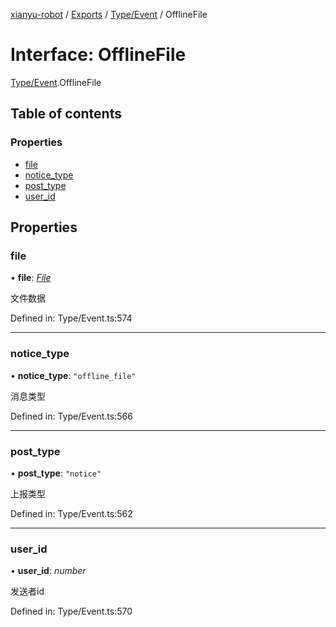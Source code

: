 [xianyu-robot](../README.md) / [Exports](../modules.md) / [Type/Event](../modules/type_event.md) / OfflineFile

# Interface: OfflineFile

[Type/Event](../modules/type_event.md).OfflineFile

## Table of contents

### Properties

- [file](type_event.offlinefile.md#file)
- [notice\_type](type_event.offlinefile.md#notice_type)
- [post\_type](type_event.offlinefile.md#post_type)
- [user\_id](type_event.offlinefile.md#user_id)

## Properties

### file

• **file**: [*File*](type_file.file.md)

文件数据

Defined in: Type/Event.ts:574

___

### notice\_type

• **notice\_type**: ``"offline_file"``

消息类型

Defined in: Type/Event.ts:566

___

### post\_type

• **post\_type**: ``"notice"``

上报类型

Defined in: Type/Event.ts:562

___

### user\_id

• **user\_id**: *number*

发送者id

Defined in: Type/Event.ts:570
